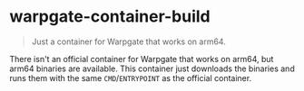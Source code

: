 # warpgate-container-build

> Just a container for Warpgate that works on arm64.

There isn't an official container for Warpgate that works on arm64, but arm64 binaries are available. This container just downloads the binaries and runs them with the same `CMD`/`ENTRYPOINT` as the official container.
